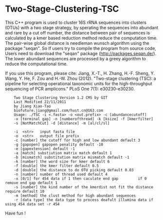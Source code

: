 # Two-Stage-Clustering-TSC
This C++ program is used to cluster 16S rRNA sequences into clusters (OTUs) with a two stage strategy, by sperating the sequences into
abundant and rare by a cut off number, the distance between pair of sequences is calculated by a kmer based reduction method reduce the
computation time. The pair-wise global distance is needleman wunsch algorithm using the package "seqan". So If users try to compile the
program from source code, Users need to download the "seqan" package (http://packages.seqan.de/). The lower abundant sequences are 
processed by a greey algorithm to reduce the computational time.

If you use this program, please cite: 
    Jiang, X.-T., H. Zhang, H.-F. Sheng, Y. Wang, Y. He, F. Zou and H.-W. Zhou (2012). "Two-stage clustering (TSC): a pipeline for selecting operational taxonomic units for the high-throughput sequencing of PCR amplicons." PLoS One 7(1): e30230-e30230.

        Two Stage Clustering Version 1.2 CMS by GIT
        Last Modified 22/11/2011
        by Jiang Xiao-Tao
        biofuture.jiang@gmail.com/hust.cn@163.com
        Usage: ./TSC -i <.fasta> -o <out.prefix> -c [abundancecutoff]
        -x [terminal gap] -n [numberofthread] -k [ksize] -f [kmerfilter]
        -s [NotMatchCut] -d [distance] -m [al/cl/sl]

        -i  <str>   input fasta file
        -o  <str>   output file prefix
        -c [number] the cutoff for high and low abundant default 3
        -g [gapopen] gapopen penality default -10
        -e [gapextension] default -1
        -a [match] substiution matrix match default 1
        -b [mismatch] substitution matrix mismatch default -1
        -k [number] the word size for kmer default 6
        -f [double] the kmer filter default 0.5
        -d [double] the distance to do OTU picking default 0.03
        -n [number] number of thread used default 4
        -x [0/1] for 454 data if 1 then caculate end gap         if 0 remove end gap default 1
        -s [number] the kind number of the kmerdist not fit the distance require default 10
        -m [method] the clust method for high abundant sequences
        -r [data type] the data type to process deafult illumina data if using 454 data set -r 454

Have fun !
  
